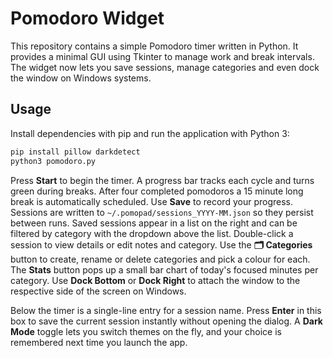 # Pomodoro Widget

This repository contains a simple Pomodoro timer written in Python. It provides a minimal GUI using Tkinter to manage work and break intervals. The widget now lets you save sessions, manage categories and even dock the window on Windows systems.

## Usage

Install dependencies with pip and run the application with Python 3:

```bash
pip install pillow darkdetect
python3 pomodoro.py
```

Press **Start** to begin the timer. A progress bar tracks each cycle and turns green during breaks. After four completed pomodoros a 15 minute long break is automatically scheduled. Use **Save** to record your progress. Sessions are written to `~/.pomopad/sessions_YYYY-MM.json` so they persist between runs. Saved sessions appear in a list on the right and can be filtered by category with the dropdown above the list. Double-click a session to view details or edit notes and category. Use the **🗂 Categories** button to create, rename or delete categories and pick a colour for each. The **Stats** button pops up a small bar chart of today's focused minutes per category. Use **Dock Bottom** or **Dock Right** to attach the window to the respective side of the screen on Windows.

Below the timer is a single-line entry for a session name. Press **Enter** in this box to save the current session instantly without opening the dialog. A **Dark Mode** toggle lets you switch themes on the fly, and your choice is remembered next time you launch the app.
